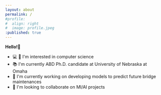 ```yaml
---
layout: about
permalink: /
#profile:
#  align: right
#  image: profile.jpeg
:published: true
---
```

**Hello!**🖖

* 💻 🧪 I'm interested in computer science
* 📚    I'm currently ABD Ph.D. candidate at University of Nebraska at Omaha
* 🌁 I'm currently working on developing models to predict future bridge maintenances
* 🤖 I'm looking to collaborate on Ml/AI projects
